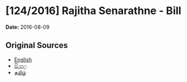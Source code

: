 # [124/2016] Rajitha Senarathne - Bill

**Date:** 2016-08-09

## Original Sources

- [English](https://documents.gov.lk/view/bills/2016/8/124-2016_E.pdf)
- [සිංහල](https://documents.gov.lk/view/bills/2016/8/124-2016_S.pdf)
- [தமிழ்](https://documents.gov.lk/view/bills/2016/8/124-2016_T.pdf)

